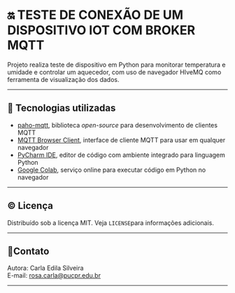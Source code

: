 # 🔛 TESTE DE CONEXÃO DE UM DISPOSITIVO IOT COM BROKER MQTT  
Projeto realiza teste de dispositivo em Python para monitorar temperatura e umidade e controlar um aquecedor, com uso de navegador HIveMQ como ferramenta de visualização dos dados.

---
## 🧰 Tecnologias utilizadas
- [paho-mqtt](https://pypi.org/project/paho-mqtt/), biblioteca <i>open-source</i> para desenvolvimento de clientes MQTT
- [MQTT Browser Client](https://www.hivemq.com/demos/websocket-client/), interface de cliente MQTT para usar em qualquer navegador
- [PyCharm IDE](https://www.jetbrains.com/pycharm/), editor de código com ambiente integrado para linguagem Python
- [Google Colab](https://colab.research.google.com/), serviço online para executar código em Python no navegador

---  
## ©️ Licença  
Distribuído sob a licença MIT. Veja `LICENSE`para informações adicionais.  

---   
## 📧Contato  
Autora: Carla Edila Silveira  
E-mail: rosa.carla@pucpr.edu.br  

---  

